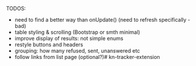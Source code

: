 TODOS:

* need to find a better way than onUpdate() (need to refresh specifically - bad)
* table styling & scrolling (Bootstrap or smth minimal)
* improve display of results: not simple enums
* restyle buttons and headers
* grouping: how many refused, sent, unanswered etc
* follow links from list page (optional?)# kn-tracker-extension
